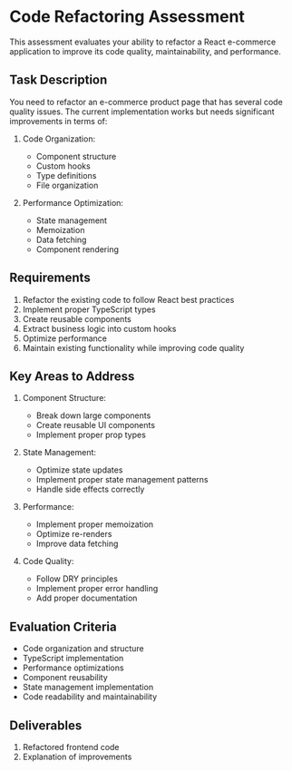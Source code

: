# Code Refactoring Assessment

This assessment evaluates your ability to refactor a React e-commerce application to improve its code quality, maintainability, and performance.

## Task Description

You need to refactor an e-commerce product page that has several code quality issues. The current implementation works but needs significant improvements in terms of:

1. Code Organization:
   - Component structure
   - Custom hooks
   - Type definitions
   - File organization

2. Performance Optimization:
   - State management
   - Memoization
   - Data fetching
   - Component rendering

## Requirements

1. Refactor the existing code to follow React best practices
2. Implement proper TypeScript types
3. Create reusable components
4. Extract business logic into custom hooks
5. Optimize performance
6. Maintain existing functionality while improving code quality

## Key Areas to Address

1. Component Structure:
   - Break down large components
   - Create reusable UI components
   - Implement proper prop types

2. State Management:
   - Optimize state updates
   - Implement proper state management patterns
   - Handle side effects correctly

3. Performance:
   - Implement proper memoization
   - Optimize re-renders
   - Improve data fetching

4. Code Quality:
   - Follow DRY principles
   - Implement proper error handling
   - Add proper documentation

## Evaluation Criteria

- Code organization and structure
- TypeScript implementation
- Performance optimizations
- Component reusability
- State management implementation
- Code readability and maintainability

## Deliverables

1. Refactored frontend code
2. Explanation of improvements